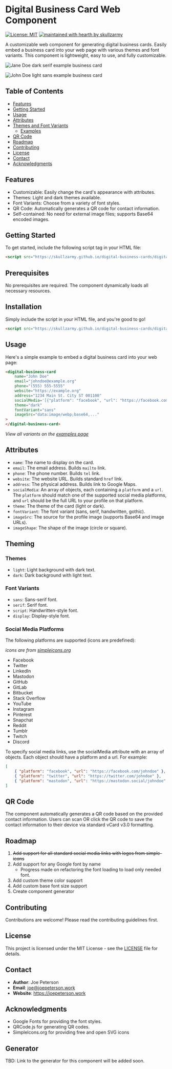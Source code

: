 # Digital Business Card Web Component

[![License: MIT](https://img.shields.io/badge/License-MIT-yellow.svg)](https://opensource.org/licenses/MIT) [![maintained with hearth by skullzarmy](https://img.shields.io/badge/maintained%20with%20%E2%99%A5%20by-skullzarmy-ff1515.svg)](https://github.com/skullzarmy)

A customizable web component for generating digital business cards. Easily embed a business card into your web page with various themes and font variants. This component is lightweight, easy to use, and fully customizable.

![Jane Doe dark serif example business card](./Jane-Doe-digital-business-card.png)

![John Doe light sans example business card](./John-Doe-digital-business-card.png)

## Table of Contents

-   [Features](#features)
-   [Getting Started](#getting-started)
-   [Usage](#usage)
-   [Attributes](#attributes)
-   [Themes and Font Variants](#themes-and-font-variants)
    -   [Examples](https://skullzarmy.github.io/digital-business-cards/example.html)
-   [QR Code](#qr-code)
-   [Roadmap](#roadmap)
-   [Contributing](#contributing)
-   [License](#license)
-   [Contact](#contact)
-   [Acknowledgments](#acknowledgments)

## Features

-   Customizable: Easily change the card's appearance with attributes.
-   Themes: Light and dark themes available.
-   Font Variants: Choose from a variety of font styles.
-   QR Code: Automatically generates a QR code for contact information.
-   Self-contained: No need for external image files; supports Base64 encoded images.

## Getting Started

To get started, include the following script tag in your HTML file:

```html
<script src="https://skullzarmy.github.io/digital-business-cards/digital-business-cards.js"></script>
```

## Prerequisites

No prerequisites are required. The component dynamically loads all necessary resources.

## Installation

Simply include the script in your HTML file, and you're good to go!

```html
<script src="https://skullzarmy.github.io/digital-business-cards/digital-business-cards.js"></script>
```

## Usage

Here's a simple example to embed a digital business card into your web page:

```html
<digital-business-card
    name="John Doe"
    email="johndoe@example.org"
    phone="(555) 555-5555"
    website="https://example.org"
    address="1234 Main St. City ST 001100"
    socialMedia='[{"platform": "facebook", "url": "https://facebook.com/johndoe"}, {"platform": "twitter", "url": "https://twitter.com/johndoe"}, {"platform": "mastodon", "url": "https://mastodon.social/johndoe"}]'
    theme="dark"
    fontVariant="sans"
    imageSrc="data:image/webp;base64,..."
>
</digital-business-card>
```

_View all variants on the [examples page](https://skullzarmy.github.io/digital-business-cards/example.html)_

## Attributes

-   `name`: The name to display on the card.
-   `email`: The email address. Builds `mailto` link.
-   `phone`: The phone number. Builds `tel` link.
-   `website`: The website URL. Builds standard `href` link.
-   `address`: The physical address. Builds link to Google Maps.
-   `socialMedia`: An array of objects, each containing a `platform` and a `url`. The `platform` should match one of the supported social media platforms, and `url` should be the full URL to your profile on that platform.
-   `theme`: The theme of the card (light or dark).
-   `fontVariant`: The font variant (sans, serif, handwritten, gothic).
-   `imageSrc`: The source for the profile image (supports Base64 and image URLs).
-   `imageShape`: The shape of the image (circle or square).

## Theming

### Themes

-   `light`: Light background with dark text.
-   `dark`: Dark background with light text.

### Font Variants

-   `sans`: Sans-serif font.
-   `serif`: Serif font.
-   `script`: Handwritten-style font.
-   `display`: Display-style font.

### Social Media Platforms

The following platforms are supported (icons are predefined):

_icons are from [simpleicons.org](https://simpleicons.org)_

-   Facebook
-   Twitter
-   LinkedIn
-   Mastodon
-   GitHub
-   GitLab
-   Bitbucket
-   Stack Overflow
-   YouTube
-   Instagram
-   Pinterest
-   Snapchat
-   Reddit
-   Tumblr
-   Twitch
-   Discord

To specify social media links, use the socialMedia attribute with an array of objects. Each object should have a platform and a url. For example:

```json
[
    { "platform": "facebook", "url": "https://facebook.com/johndoe" },
    { "platform": "twitter", "url": "https://twitter.com/johndoe" },
    { "platform": "mastodon", "url": "https://mastodon.social/johndoe" }
]
```

## QR Code

The component automatically generates a QR code based on the provided contact information. Users can scan OR click the QR code to save the contact information to their device via standard vCard v3.0 formatting.

## Roadmap

1.  ~~Add support for all standard social media links with logos from simple-icons~~
1.  Add support for any Google font by name
    -   Progress made on refactoring the font loading to load only needed font.
1.  Add custom theme color support
1.  Add custom base font size support
1.  Create component generator

## Contributing

Contributions are welcome! Please read the contributing guidelines first.

## License

This project is licensed under the MIT License - see the [LICENSE](./LICENSE) file for details.

## Contact

-   **Author**: Joe Peterson
-   **Email**: joe@joepeterson.work
-   **Website**: https://joepeterson.work

## Acknowledgments

-   Google Fonts for providing the font styles.
-   QRCode.js for generating QR codes.
-   SimpleIcons.org for providing free and open SVG icons

## Generator

TBD: Link to the generator for this component will be added soon.

